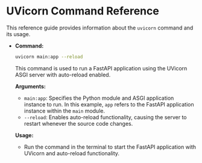 # **UVicorn Command Reference**

This reference guide provides information about the `uvicorn` command and its usage.

- **Command:**
    ```bash
    uvicorn main:app --reload
    ```

    This command is used to run a FastAPI application using the UVicorn ASGI server with auto-reload enabled.

    **Arguments:**
    - `main:app`: Specifies the Python module and ASGI application instance to run. In this example, `app` refers to the FastAPI application instance within the `main` module.
    - `--reload`: Enables auto-reload functionality, causing the server to restart whenever the source code changes.

    **Usage:**
    - Run the command in the terminal to start the FastAPI application with UVicorn and auto-reload functionality.

